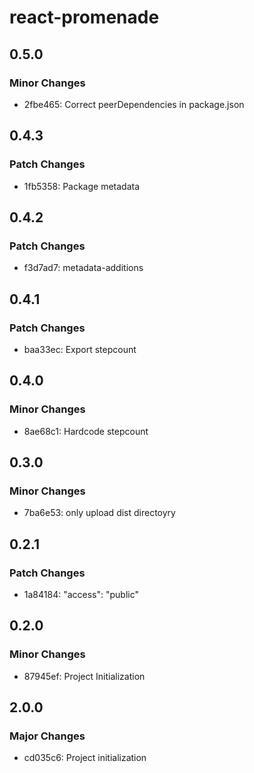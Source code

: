 # react-promenade

## 0.5.0

### Minor Changes

- 2fbe465: Correct peerDependencies in package.json

## 0.4.3

### Patch Changes

- 1fb5358: Package metadata

## 0.4.2

### Patch Changes

- f3d7ad7: metadata-additions

## 0.4.1

### Patch Changes

- baa33ec: Export stepcount

## 0.4.0

### Minor Changes

- 8ae68c1: Hardcode stepcount

## 0.3.0

### Minor Changes

- 7ba6e53: only upload dist directoyry

## 0.2.1

### Patch Changes

- 1a84184: "access": "public"

## 0.2.0

### Minor Changes

- 87945ef: Project Initialization

## 2.0.0

### Major Changes

- cd035c6: Project initialization
